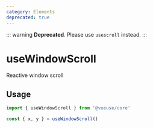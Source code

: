 ```yaml
---
category: Elements
deprecated: true
---
```


::: warning
**Deprecated**. Please use `usescroll` instead.
:::


# useWindowScroll

Reactive window scroll

## Usage

```js
import { useWindowScroll } from '@vueuse/core'

const { x, y } = useWindowScroll()
```
